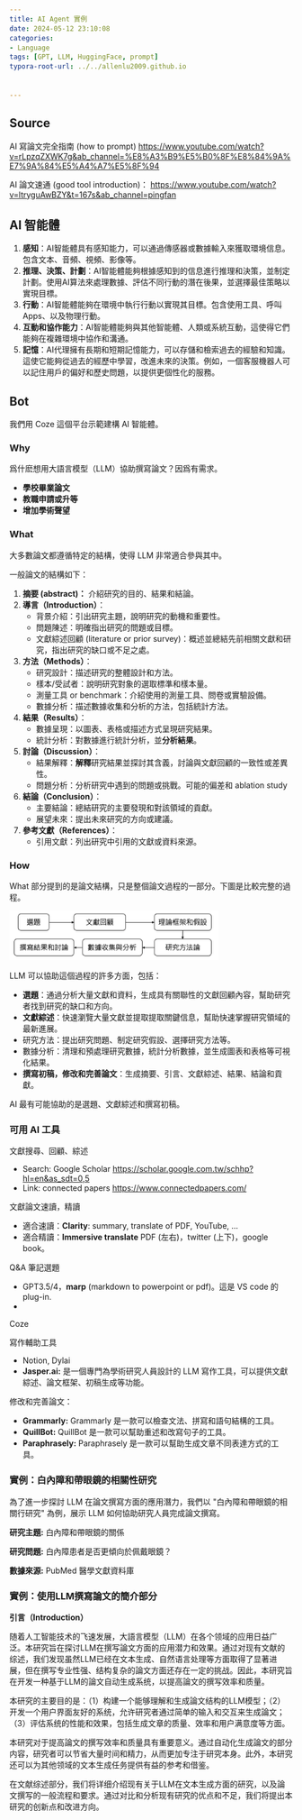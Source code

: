 ```yaml
---
title: AI Agent 實例
date: 2024-05-12 23:10:08
categories:
- Language
tags: [GPT, LLM, HuggingFace, prompt]
typora-root-url: ../../allenlu2009.github.io


---
```




## Source

AI 寫論文完全指南 (how to prompt) https://www.youtube.com/watch?v=rLpzqZXWK7g&ab_channel=%E8%A3%B9%E5%B0%8F%E8%84%9A%E7%9A%84%E5%A4%A7%E5%8F%94

AI 論文速通 (good tool introduction)： https://www.youtube.com/watch?v=ltryguAwBZY&t=167s&ab_channel=pingfan  





## AI 智能體

1. **感知**：AI智能體具有感知能力，可以通過傳感器或數據輸入來獲取環境信息。包含文本、音頻、視頻、影像等。
2. **推理、決策、計劃**：AI智能體能夠根據感知到的信息進行推理和決策，並制定計劃。使用AI算法來處理數據、評估不同行動的潛在後果，並選擇最佳策略以實現目標。
3. **行動**：AI智能體能夠在環境中執行行動以實現其目標。包含使用工具、呼叫 Apps、以及物理行動。
4. **互動和協作能力**：AI智能體能夠與其他智能體、人類或系統互動，這使得它們能夠在複雜環境中協作和溝通。
5. **記憶**：AI代理擁有長期和短期記憶能力，可以存儲和檢索過去的經驗和知識。這使它能夠從過去的經歷中學習，改進未來的決策。例如，一個客服機器人可以記住用戶的偏好和歷史問題，以提供更個性化的服務。



## Bot

我們用 Coze 這個平台示範建構 AI 智能體。







### Why

爲什麽想用大語言模型（LLM）協助撰寫論文？因爲有需求。

- **學校畢業論文** 
- **教職申請或升等**
- **增加學術聲望** 

### What

大多數論文都遵循特定的結構，使得 LLM 非常適合參與其中。 

一般論文的結構如下：

1. **摘要 (abstract)：** 介紹研究的目的、結果和結論。
2. **導言（Introduction）**：
   - 背景介紹：引出研究主題，說明研究的動機和重要性。
   - 問題陳述：明確指出研究的問題或目標。
   - 文獻綜述回顧 (literature or prior survey)：概述並總結先前相關文獻和研究，指出研究的缺口或不足之處。
3. **方法（Methods）**：
   - 研究設計：描述研究的整體設計和方法。
   - 樣本/受試者：說明研究對象的選取標準和樣本量。
   - 測量工具 or benchmark：介紹使用的測量工具、問卷或實驗設備。
   - 數據分析：描述數據收集和分析的方法，包括統計方法。
4. **結果（Results）**：
   - 數據呈現：以圖表、表格或描述方式呈現研究結果。
   - 統計分析：對數據進行統計分析，並**分析結果**。
5. **討論（Discussion）**：
   - 結果解釋：**解釋**研究結果並探討其含義，討論與文獻回顧的一致性或差異性。
   - 問題分析：分析研究中遇到的問題或挑戰。可能的偏差和 ablation study
6. **結論（Conclusion）**：
   - 主要結論：總結研究的主要發現和對該領域的貢獻。
   - 展望未來：提出未來研究的方向或建議。
7. **參考文獻（References）**：
   - 引用文獻：列出研究中引用的文獻或資料來源。



### How

What 部分提到的是論文結構，只是整個論文過程的一部分。下圖是比較完整的過程。

<img src="/media/image-20240513111230496.png" alt="image-20240513111230496" style="zoom:80%;" />

LLM 可以協助這個過程的許多方面，包括：

- **選題**：通過分析大量文獻和資料，生成具有關聯性的文獻回顧內容，幫助研究者找到研究的缺口和方向。
- **文獻綜述**：快速瀏覽大量文獻並提取提取關鍵信息，幫助快速掌握研究領域的最新進展。
- 研究方法：提出研究問題、制定研究假設、選擇研究方法等。
- 數據分析：清理和預處理研究數據，統計分析數據，並生成圖表和表格等可視化結果。
- **撰寫初稿，修改和完善論文**：生成摘要、引言、文獻綜述、結果、結論和貢獻。

AI 最有可能協助的是選題、文獻綜述和撰寫初稿。



### **可用 AI 工具**

文獻搜尋、回顧、綜述

* Search:  Google Scholar https://scholar.google.com.tw/schhp?hl=en&as_sdt=0,5
* Link: connected papers  https://www.connectedpapers.com/



文獻論文速讀，精讀

* 適合速讀：**Clarity**: summary, translate of PDF, YouTube, ...
* 適合精讀：**Immersive translate** PDF (左右)，twitter (上下)，google book。



Q&A 筆記選題

* GPT3.5/4，**marp** (markdown to powerpoint or pdf)。這是 VS code 的 plug-in.
* 

Coze







寫作輔助工具 

* Notion, Dylai
* **Jasper.ai:** 是一個專門為學術研究人員設計的 LLM 寫作工具，可以提供文獻綜述、論文框架、初稿生成等功能。



修改和完善論文：

- **Grammarly:** Grammarly 是一款可以檢查文法、拼寫和語句結構的工具。
- **QuillBot:** QuillBot 是一款可以幫助重述和改寫句子的工具。
- **Paraphrasely:** Paraphrasely 是一款可以幫助生成文章不同表達方式的工具。



### 實例：白內障和帶眼鏡的相關性研究

為了進一步探討 LLM 在論文撰寫方面的應用潛力，我們以 "白內障和帶眼鏡的相關行研究" 為例，展示 LLM 如何協助研究人員完成論文撰寫。

**研究主題:** 白內障和帶眼鏡的關係

**研究問題:** 白內障患者是否更傾向於佩戴眼鏡？

**數據來源:** PubMed 醫學文獻資料庫





### 實例：使用LLM撰寫論文的簡介部分

**引言（Introduction）**

随着人工智能技术的飞速发展，大語言模型（LLM）在各个领域的应用日益广泛。本研究旨在探讨LLM在撰写論文方面的应用潜力和效果。通过对现有文献的综述，我们发现虽然LLM已经在文本生成、自然语言处理等方面取得了显著进展，但在撰写专业性强、结构复杂的論文方面还存在一定的挑战。因此，本研究旨在开发一种基于LLM的論文自动生成系统，以提高論文的撰写效率和质量。

本研究的主要目的是：（1）构建一个能够理解和生成論文结构的LLM模型；（2）开发一个用户界面友好的系统，允许研究者通过简单的输入和交互来生成論文；（3）评估系统的性能和效果，包括生成文章的质量、效率和用户满意度等方面。

本研究对于提高論文的撰写效率和质量具有重要意义。通过自动化生成論文的部分内容，研究者可以节省大量时间和精力，从而更加专注于研究本身。此外，本研究还可以为其他领域的文本生成任务提供有益的参考和借鉴。

在文献综述部分，我们将详细介绍现有关于LLM在文本生成方面的研究，以及論文撰写的一般流程和要求。通过对比和分析现有研究的优点和不足，我们将提出本研究的创新点和改进方向。
